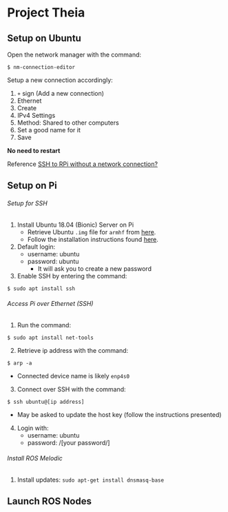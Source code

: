 # Project Theia

## Setup on Ubuntu
Open the network manager with the command: 
```
$ nm-connection-editor
```

Setup a new connection accordingly:
1. `+` sign (Add a new connection)
2. Ethernet
3. Create
4. IPv4 Settings
5. Method: Shared to other computers
6. Set a good name for it
7. Save

**No need to restart**

Reference [SSH to RPi without a network connection?](https://raspberrypi.stackexchange.com/questions/3867/ssh-to-rpi-without-a-network-connection/53823#53823)

## Setup on Pi

###### Setup for SSH
1. Install Ubuntu 18.04 (Bionic) Server on Pi
   - Retrieve Ubuntu `.img` file for `armhf` from [here](https://wiki.ubuntu/com/ARM/RaspberryPi).
   - Follow the installation instructions found [here](https://www.raspberrypi.org/documentation/installation/installing-images/README.md).
2. Default login:
   - username: ubuntu
   - password: ubuntu
     - It will ask you to create a new password
3. Enable SSH by entering the command:
```
$ sudo apt install ssh
```

###### Access Pi over Ethernet (SSH)
1. Run the command:
```
$ sudo apt install net-tools
```
2. Retrieve ip address with the command: 
```
$ arp -a
```
   - Connected device name is likely `enp4s0`
3. Connect over SSH with the command:
```
$ ssh ubuntu@[ip address]
```
   - May be asked to update the host key (follow the instructions presented)
4. Login with:
   - username: ubuntu
   - password: /[your password/]

###### Install ROS Melodic
1. Install updates: ```sudo apt-get install dnsmasq-base```

## Launch ROS Nodes

